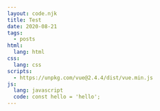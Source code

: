 ```yaml
---
layout: code.njk
title: Test
date: 2020-08-21
tags:
  - posts
html:
  lang: html
css:
  lang: css
scripts:
  - https://unpkg.com/vue@2.4.4/dist/vue.min.js
js:
  lang: javascript
  code: const hello = 'hello';
---
```

